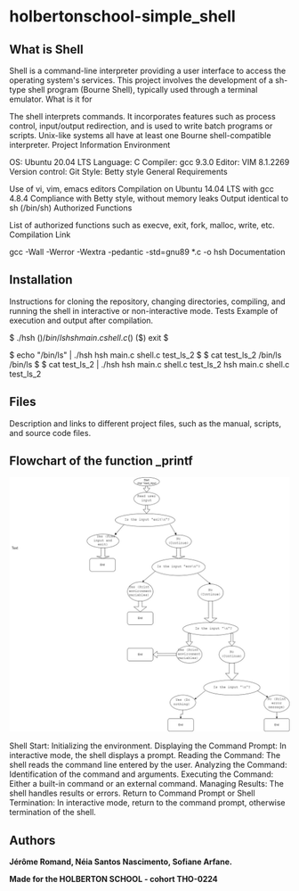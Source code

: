 # holbertonschool-simple_shell


## What is Shell

Shell is a command-line interpreter providing a user interface to access the operating system's services. This project involves the development of a sh-type shell program (Bourne Shell), typically used through a terminal emulator.
What is it for

The shell interprets commands. It incorporates features such as process control, input/output redirection, and is used to write batch programs or scripts. Unix-like systems all have at least one Bourne shell-compatible interpreter.
Project Information
Environment

OS: Ubuntu 20.04 LTS
Language: C
Compiler: gcc 9.3.0
Editor: VIM 8.1.2269
Version control: Git
Style: Betty style
General Requirements

Use of vi, vim, emacs editors
Compilation on Ubuntu 14.04 LTS with gcc 4.8.4
Compliance with Betty style, without memory leaks
Output identical to sh (/bin/sh)
Authorized Functions

List of authorized functions such as execve, exit, fork, malloc, write, etc.
Compilation Link

gcc -Wall -Werror -Wextra -pedantic -std=gnu89 *.c -o hsh
Documentation

## Installation
Instructions for cloning the repository, changing directories, compiling, and running the shell in interactive or non-interactive mode.
Tests
Example of execution and output after compilation.

$ ./hsh
($) /bin/ls
hsh main.c shell.c
($)
($) exit
$

$ echo "/bin/ls" | ./hsh
hsh main.c shell.c test_ls_2
$
$ cat test_ls_2
/bin/ls
/bin/ls
$
$ cat test_ls_2 | ./hsh
hsh main.c shell.c test_ls_2
hsh main.c shell.c test_ls_2

## Files

Description and links to different project files, such as the manual, scripts, and source code files.

## Flowchart of the function _printf
![Flowchart of the function Simple Shell](flowchart/Flowchart_interactif.jpg?raw=true)

Shell Start: Initializing the environment.
Displaying the Command Prompt: In interactive mode, the shell displays a prompt.
Reading the Command: The shell reads the command line entered by the user.
Analyzing the Command: Identification of the command and arguments.
Executing the Command: Either a built-in command or an external command.
Managing Results: The shell handles results or errors.
Return to Command Prompt or Shell Termination: In interactive mode, return to the command prompt, otherwise termination of the shell.

## Authors
**Jérôme Romand, Néia Santos Nascimento, Sofiane Arfane.**
<br>

**Made for the HOLBERTON SCHOOL - cohort THO-0224**
